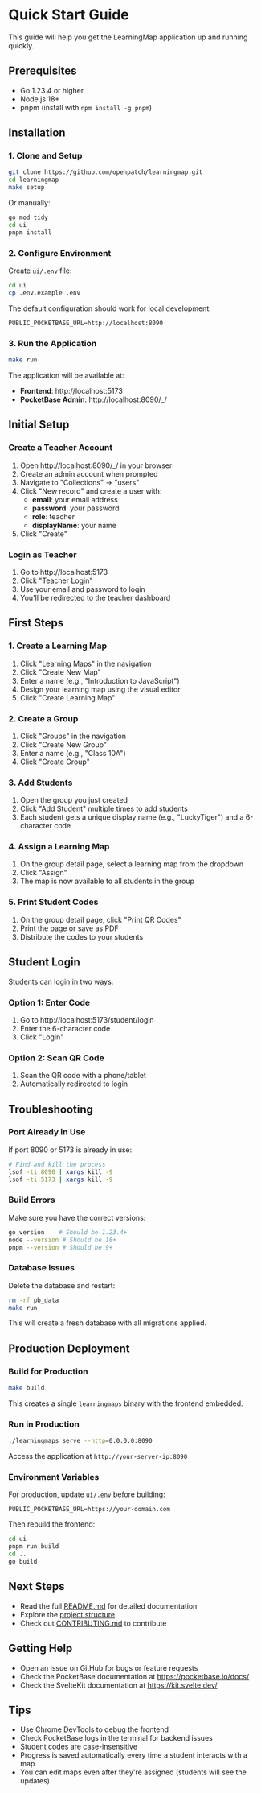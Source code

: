 # Quick Start Guide

This guide will help you get the LearningMap application up and running quickly.

## Prerequisites

- Go 1.23.4 or higher
- Node.js 18+ 
- pnpm (install with `npm install -g pnpm`)

## Installation

### 1. Clone and Setup

```bash
git clone https://github.com/openpatch/learningmap.git
cd learningmap
make setup
```

Or manually:

```bash
go mod tidy
cd ui
pnpm install
```

### 2. Configure Environment

Create `ui/.env` file:

```bash
cd ui
cp .env.example .env
```

The default configuration should work for local development:
```env
PUBLIC_POCKETBASE_URL=http://localhost:8090
```

### 3. Run the Application

```bash
make run
```

The application will be available at:
- **Frontend**: http://localhost:5173
- **PocketBase Admin**: http://localhost:8090/_/

## Initial Setup

### Create a Teacher Account

1. Open http://localhost:8090/_/ in your browser
2. Create an admin account when prompted
3. Navigate to "Collections" → "users"
4. Click "New record" and create a user with:
   - **email**: your email address
   - **password**: your password
   - **role**: teacher
   - **displayName**: your name
5. Click "Create"

### Login as Teacher

1. Go to http://localhost:5173
2. Click "Teacher Login"
3. Use your email and password to login
4. You'll be redirected to the teacher dashboard

## First Steps

### 1. Create a Learning Map

1. Click "Learning Maps" in the navigation
2. Click "Create New Map"
3. Enter a name (e.g., "Introduction to JavaScript")
4. Design your learning map using the visual editor
5. Click "Create Learning Map"

### 2. Create a Group

1. Click "Groups" in the navigation
2. Click "Create New Group"
3. Enter a name (e.g., "Class 10A")
4. Click "Create Group"

### 3. Add Students

1. Open the group you just created
2. Click "Add Student" multiple times to add students
3. Each student gets a unique display name (e.g., "LuckyTiger") and a 6-character code

### 4. Assign a Learning Map

1. On the group detail page, select a learning map from the dropdown
2. Click "Assign"
3. The map is now available to all students in the group

### 5. Print Student Codes

1. On the group detail page, click "Print QR Codes"
2. Print the page or save as PDF
3. Distribute the codes to your students

## Student Login

Students can login in two ways:

### Option 1: Enter Code
1. Go to http://localhost:5173/student/login
2. Enter the 6-character code
3. Click "Login"

### Option 2: Scan QR Code
1. Scan the QR code with a phone/tablet
2. Automatically redirected to login

## Troubleshooting

### Port Already in Use

If port 8090 or 5173 is already in use:

```bash
# Find and kill the process
lsof -ti:8090 | xargs kill -9
lsof -ti:5173 | xargs kill -9
```

### Build Errors

Make sure you have the correct versions:

```bash
go version    # Should be 1.23.4+
node --version # Should be 18+
pnpm --version # Should be 9+
```

### Database Issues

Delete the database and restart:

```bash
rm -rf pb_data
make run
```

This will create a fresh database with all migrations applied.

## Production Deployment

### Build for Production

```bash
make build
```

This creates a single `learningmaps` binary with the frontend embedded.

### Run in Production

```bash
./learningmaps serve --http=0.0.0.0:8090
```

Access the application at `http://your-server-ip:8090`

### Environment Variables

For production, update `ui/.env` before building:

```env
PUBLIC_POCKETBASE_URL=https://your-domain.com
```

Then rebuild the frontend:

```bash
cd ui
pnpm run build
cd ..
go build
```

## Next Steps

- Read the full [README.md](README.md) for detailed documentation
- Explore the [project structure](README.md#project-structure)
- Check out [CONTRIBUTING.md](CONTRIBUTING.md) to contribute

## Getting Help

- Open an issue on GitHub for bugs or feature requests
- Check the PocketBase documentation at https://pocketbase.io/docs/
- Check the SvelteKit documentation at https://kit.svelte.dev/

## Tips

- Use Chrome DevTools to debug the frontend
- Check PocketBase logs in the terminal for backend issues
- Student codes are case-insensitive
- Progress is saved automatically every time a student interacts with a map
- You can edit maps even after they're assigned (students will see the updates)
